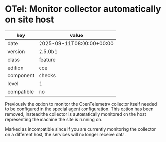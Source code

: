 [//]: # (werk v2)
# OTel: Monitor collector automatically on site host

key        | value
---------- | ---
date       | 2025-09-11T08:00:00+00:00
version    | 2.5.0b1
class      | feature
edition    | cce
component  | checks
level      | 1
compatible | no

Previously the option to monitor the OpenTelemetry collector itself needed to be configured in the special agent configuration.
This option has been removed, instead the collector is automatically monitored on the host representing the machine the site is running on.

Marked as incompatible since if you are currently monitoring the collector on a different host, the services will no longer receive data.

